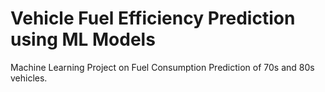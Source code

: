 # Vehicle Fuel Efficiency Prediction using ML Models
Machine Learning Project on Fuel Consumption Prediction of 70s and 80s vehicles.
